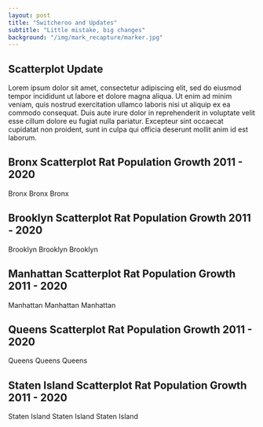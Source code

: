 ```yaml
---
layout: post
title: "Switcheroo and Updates"
subtitle: "Little mistake, big changes"
background: "/img/mark_recapture/marker.jpg"
---
```


## Scatterplot Update

Lorem ipsum dolor sit amet, consectetur adipiscing elit, sed do eiusmod tempor incididunt ut labore et dolore magna aliqua. Ut enim ad minim veniam, quis nostrud exercitation ullamco laboris nisi ut aliquip ex ea commodo consequat. Duis aute irure dolor in reprehenderit in voluptate velit esse cillum dolore eu fugiat nulla pariatur. Excepteur sint occaecat cupidatat non proident, sunt in culpa qui officia deserunt mollit anim id est laborum.

## Bronx Scatterplot Rat Population Growth 2011 - 2020

Bronx
Bronx
Bronx

## Brooklyn Scatterplot Rat Population Growth 2011 - 2020

Brooklyn
Brooklyn
Brooklyn

## Manhattan Scatterplot Rat Population Growth 2011 - 2020

Manhattan
Manhattan
Manhattan

## Queens Scatterplot Rat Population Growth 2011 - 2020

Queens
Queens
Queens

## Staten Island Scatterplot Rat Population Growth 2011 - 2020

Staten Island
Staten Island
Staten Island
